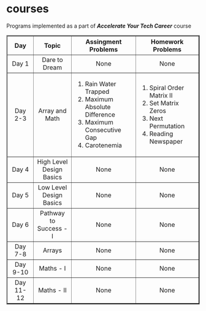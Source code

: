 # courses
Programs implemented as a part of ***Accelerate Your Tech Career*** course

<table border="2" align="center">
  
<tr>
<th width=300>Day</th>
<th width=300>Topic</th>
<th width=500>Assingment Problems</th>
 <th width=500>Homework Problems</th>
</tr>
  
<tr>
<td align="center">Day 1</td>
<td align="center">Dare to Dream</td>
<td align="center">None</td>
<td align="center">None</td>
</tr>
  
<tr>
<td align="center">Day 2-3</td>
<td align="center">Array and Math</td>
<td align="left">
  
  1.  Rain Water Trapped
  1.  Maximum Absolute Difference
  1.  Maximum Consecutive Gap
  1.  Carotenemia
  
  </td>
  <td align="left">
  
  1.  Spiral Order Matrix II
  1.  Set Matrix Zeros
  1.  Next Permutation
  1.  Reading Newspaper
  </td>
</tr>

<tr>
<td align="center">Day 4</td>
<td align="center">High Level Design Basics</td>
<td align="center">None</td>
<td align="center">None</td>
</tr>


<tr>
<td align="center">Day 5</td>
<td align="center">Low Level Design Basics</td>
<td align="center">None</td>
<td align="center">None</td>
</tr>


<tr>
<td align="center">Day 6</td>
<td align="center">Pathway to Success - I</td>
<td align="center">None</td>
<td align="center">None</td>
</tr>


<tr>
<td align="center">Day 7-8</td>
<td align="center">Arrays</td>
<td align="center">None</td>
<td align="center">None</td>
</tr>


<tr>
<td align="center">Day 9-10</td>
<td align="center">Maths - I</td>
<td align="center">None</td>
<td align="center">None</td>
</tr>


<tr>
<td align="center">Day 11-12</td>
<td align="center">Maths - II</td>
<td align="center">None</td>
<td align="center">None</td>
</tr>


</table>
